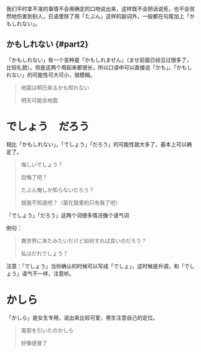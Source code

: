 我们平时拿不准的事情不会用确定的口吻说出来，这样既不会把话说死，也不会贸然地伤害到别人，日语里除了用「たぶん」这样的副词外，一般都在句尾加上「かもしれない」。

## かもしれない {#part2}

「かもしれない」有一个变种是「かもしれません」（ませ前面已经见过很多了，比较礼貌）。但是这两个用起来都很长，所以口语中可以直接说「かも」。「かもしれない」的可能性可大可小，很模糊。

> 地震は明日来るかも知れない
>
> 明天可能会地震

# でしょう　だろう

相比「かもしれない」，「でしょう」「だろう」的可能性就大多了，基本上可以确定了。

> 悔しいでしょう？
>
> 后悔了吧？
>
> たぶん俺しか知らないだろう？
>
> 就我不知道吧？（蒙在鼓里的只有我了吧）

「でしょう」「だろう」这两个词很多情况像个语气词

例句：

> 異世界に来たみたいだけど如何すれば良いのだろう？
>
> 私はだれでしょう？

注意：「でしょう」当你确认的时候可以写成「でしょ」，这时候是升调，和「でしょう」语气不一样，注意听。

# かしら

「かしら」是女生专用，说出来比较可爱，男生注意自己的定位。

> 風邪を引いたのかしら
>
> 好像感冒了



